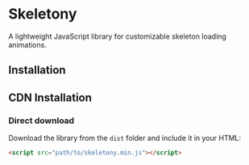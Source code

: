 # Skeletony

A lightweight JavaScript library for customizable skeleton loading animations.

## Installation

## CDN Installation

### Direct download
Download the library from the `dist` folder and include it in your HTML:
```html
<script src="path/to/skeletony.min.js"></script>